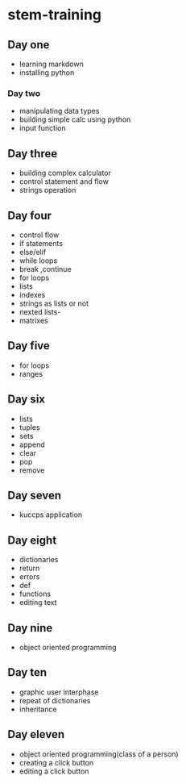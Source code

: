 # stem-training
## Day one
- learning markdown
- installing python 
### Day two
- manipulating data types
- building simple calc using python
- input function
## Day three 
- building complex calculator
- control statement and flow
- strings operation
## Day four
- control flow
- if statements
- else/elif
- while loops 
- break ,continue
- for loops
- lists
- indexes
- strings as lists or not
- nexted lists-
- matrixes
## Day five
- for loops
- ranges
## Day six
- lists
- tuples
- sets
- append
- clear
- pop
- remove
## Day seven
- kuccps application
## Day eight
- dictionaries
- return
- errors
- def
- functions
- editing text
## Day nine
- object oriented programming
## Day ten
- graphic user interphase
- repeat of dictionaries
- inheritance
## Day eleven
- object oriented programming(class of a person)
- creating a click button
- editing a click button
